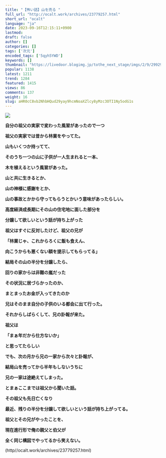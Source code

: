 ```yaml
---
title: "【怖い話】山を売る "
full_url: "http://ocalt.work/archives/23779257.html"
short_url: "ocalt"
language: "ja"
date: 2023-09-16T12:15:11+0900
lastmod: 
draft: false
author: []
categories: []
tags: ['次元']
encoded_tags: ['5qyh5YWD']
keywords: []
thumbnail: "https://livedoor.blogimg.jp/tothe_next_stage/imgs/2/9/29929f90.jpg"
popular: 1138
latest: 1211
trend: 1284
featured: 1415
views: 86
comments: 137
weight: 16
slug: aHR0cC8vb2NhbHQud29yay9hcmNoaXZlcy8yMzc3OTI1Ny5odG1s
---
```


![](https://livedoor.blogimg.jp/tothe_next_stage/imgs/2/9/29929f90.jpg)

<div><p><b><p>自分の祖父の実家で変わった風習があったので一つ</p></b></p><p><b><p></p></b></p><p><b><p>祖父の実家では昔から林業をやってた。</p></b></p><p><b><p></p></b></p><p><b><p>山もいくつか持ってて、</p></b></p><p><b><p>そのうち一つの山に子供が一人生まれると一本、</p></b></p><p><b><p>木を植えるという風習があった。</p></b></p><p><b><p></p></b></p> <p><b><p>山と共に生きるとか、</p></b></p><p><b><p>山の神様に感謝をとか、</p></b></p><p><b><p>山の事故とかから守ってもらうとかいう意味があったらしい。</p></b></p><p><b><p></p></b></p><p><b><p>高度経済成長期にその山の住宅地に面した部分を</p></b></p><p><b><p>分譲して欲しいという話が持ち上がった</p></b></p><p><b><p></p></b></p><p><b><p></p></b></p><p><b><p>祖父はすぐに反対したけど、祖父の兄が</p></b></p><p><b><p></p></b></p><p><b><p>「林業じゃ、これからろくに飯も食えん、</p></b></p><p><b><p>向こうからも悪くない額を提示してもらってる」</p></b></p><p><b><p></p></b></p><p><b><p>結局その山の半分を分譲したら、</p></b></p><p><b><p>回りの家からは非難の嵐だった</p></b></p><p><b><p></p></b></p><p><b><p>その状況に居づらかったのか、</p></b></p><p><b><p>まとまったお金が入ってきたのか</p></b></p><p><b><p>兄はそのまま自分の子供のいる都会に出て行った。</p></b></p><p><b><p> </p></b></p><p><b><p>それからしばらくして、兄の訃報が来た。</p></b></p><p><b><p></p></b></p><p><b><p>祖父は</p></b></p><p><b><p></p></b></p><p><b><p>「まぁ年だから仕方ないか」</p></b></p><p><b><p></p></b></p><p><b><p>と思ってたらしい</p></b></p><p><b><p></p></b></p><p><b><p>でも、次の月から兄の一家から次々と訃報が、</p></b></p><p><b><p>結局山を売ってから半年もしないうちに</p></b></p><p><b><p>兄の一家は途絶えてしまった。</p></b></p><p><b><p></p></b></p><p><b><p>とまぁここまでは祖父から聞いた話。</p></b></p><p><b><p></p></b></p><p><b><p>その祖父も先日亡くなり</p></b></p><p><b><p>最近、残りの半分を分譲して欲しいという話が持ち上がってる。</p></b></p><p><b><p></p></b></p><p><b><p>祖父とその兄がやったことを、</p></b></p><p><b><p>現在進行形で俺の親父と伯父が</p></b></p><p><b><p>全く同じ構図でやってるから笑えない。 </p></b></p> </div>

(http//ocalt.work/archives/23779257.html)
